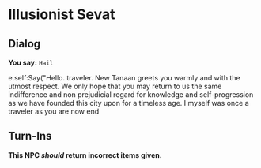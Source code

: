# Illusionist Sevat


## Dialog

**You say:** `Hail`



e.self:Say("Hello. traveler. New Tanaan greets you warmly and with the utmost respect. We only hope that you may return to us the same indifference and non prejudicial regard for knowledge and self-progression as we have founded this city upon for a timeless age. I myself was once a traveler as you are now 
end



## Turn-Ins



**This NPC *should* return incorrect items given.**





